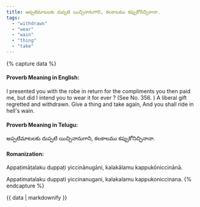 ```yaml
---
title: అప్పటిమాటలకు దుప్పటి యిచ్చినానుగాని, కలకాలము కప్పుకోనిచ్చినానా.
tags:
  - "withdrawn"
  - "wear"
  - "wain"
  - "thing"
  - "take"
---
```


{% capture data %}
#### Proverb Meaning in English:
I presented you with the robe in return for the compliments you then paid me, but did I intend you to wear it for ever ?
(See No. 356. )
A liberal gift regretted and withdrawn.
Give a thing and take again, And you shall ride in hell's wain.

#### Proverb Meaning in Telugu:
అప్పటిమాటలకు దుప్పటి యిచ్చినానుగాని, కలకాలము కప్పుకోనిచ్చినానా.

#### Romanization:
Appaṭimāṭalaku duppaṭi yiccinānugāni, kalakālamu kappukōniccinānā.

Appatimatalaku duppati yiccinanugani, kalakalamu kappukoniccinana.
{% endcapture %}

{{ data | markdownify }}

